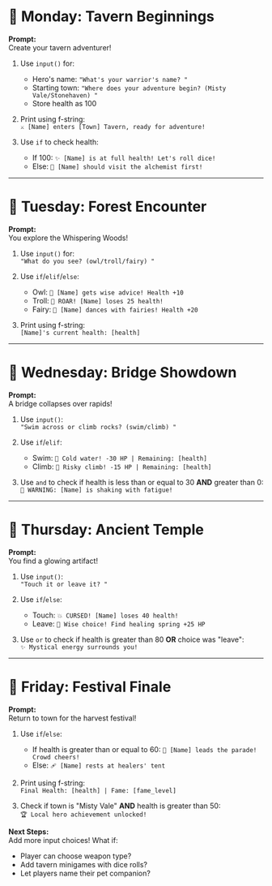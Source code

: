 # **🌟 Monday: Tavern Beginnings**  
**Prompt:**  
Create your tavern adventurer!  
1. Use `input()` for:  
   - Hero's name: `"What's your warrior's name? "`  
   - Starting town: `"Where does your adventure begin? (Misty Vale/Stonehaven) "`  
   - Store health as 100  

2. Print using f-string:  
   `⚔️ [Name] enters [Town] Tavern, ready for adventure!`  

3. Use `if` to check health:  
   - If 100: `✨ [Name] is at full health! Let's roll dice!`  
   - Else: `🧪 [Name] should visit the alchemist first!`

---

# **🌳 Tuesday: Forest Encounter**  
**Prompt:**  
You explore the Whispering Woods!  
1. Use `input()` for:  
   `"What do you see? (owl/troll/fairy) "`  

2. Use `if`/`elif`/`else`:  
   - Owl: `🦉 [Name] gets wise advice! Health +10`  
   - Troll: `👹 ROAR! [Name] loses 25 health!`  
   - Fairy: `🧚 [Name] dances with fairies! Health +20`  

3. Print using f-string:  
   `[Name]'s current health: [health]`

---

# **🧌 Wednesday: Bridge Showdown**  
**Prompt:**  
A bridge collapses over rapids!  
1. Use `input()`:  
   `"Swim across or climb rocks? (swim/climb) "`  

2. Use `if`/`elif`:  
   - Swim: `🌊 Cold water! -30 HP | Remaining: [health]`  
   - Climb: `🧗 Risky climb! -15 HP | Remaining: [health]`  

3. Use `and` to check if health is less than or equal to 30 **AND** greater than 0:  
   `🚨 WARNING: [Name] is shaking with fatigue!`

---

# **🏺 Thursday: Ancient Temple**  
**Prompt:**  
You find a glowing artifact!  
1. Use `input()`:  
   `"Touch it or leave it? "`  

2. Use `if`/`else`:  
   - Touch: `💥 CURSED! [Name] loses 40 health!`  
   - Leave: `🔮 Wise choice! Find healing spring +25 HP`  

3. Use `or` to check if health is greater than 80 **OR** choice was "leave":  
   `✨ Mystical energy surrounds you!`

---

# **🎪 Friday: Festival Finale**  
**Prompt:**  
Return to town for the harvest festival!  
1. Use `if`/`else`:  
   - If health is greater than or equal to 60: `🎉 [Name] leads the parade! Crowd cheers!`  
   - Else: `🩹 [Name] rests at healers' tent`  

2. Print using f-string:  
   `Final Health: [health] | Fame: [fame_level]`  

3. Check if town is "Misty Vale" **AND** health is greater than 50:  
   `🏆 Local hero achievement unlocked!`

**Next Steps:**  
Add more input choices! What if:  
- Player can choose weapon type?  
- Add tavern minigames with dice rolls?  
- Let players name their pet companion?  
